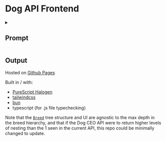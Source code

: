 # Dog API Frontend

<details>
<summary>

## Prompt

</summary>

See https://dog.ceo/dog-api/documentation/ for general Api documentation. Write a small frontend application that

- Can be in one of two basic user interface states.
  - Dog Breed List
    - Loads the list of dog breeds/sub-breeds if not already loaded dog.ceo/api/breeds/list/all
    - Displays the list of breeds with sub-breed names displayed. The display styling need not be fancy but the list should be sorted alphabetically.
    - The user can transition to Dog Breed Details by clicking on a specific breed in the list.
  - Dog Breed Details
    - The user can return to the Dog Breed List state.
    - Loads image list from dog.ceo/api/breed/{breed}/images. A specific breed should be loaded at most once per session.
    - Displays the total number of images for the breed.
    - Displays 20 images at a time
    - Allows the user to page forward and backward with Previous and Back buttons. The buttons should only be enabled when appropriate.
- General Notes
  - Make a call to the underlying Api for a specific Url only once per application session / instance. The same data should not be fetched twice for the same run of the application so be certain to model that.
  - Always indicate to the user when data is loading and disallow interactions while loading.
  - Do not worry about fancy styling.
  - In a real application these states would be represented as routes but that complexity has been excluded here to reduce the burden of plumbing code.

</details>

## Output
Hosted on [Github Pages](https://cakekindel.github.io/panoramic-exercise-02/)

Built in / with:
 - [PureScript Halogen](https://github.com/purescript-halogen/purescript-halogen)
 - [tailwindcss](https://tailwindcss.com)
 - [bun](https://bun.sh)
 - typescript (for .js file typechecking)

Note that the [`Breed`](./src/Dog.Breed.purs) tree structure and UI are agnostic to the max
depth in the breed hierarchy, and that if the Dog CEO API were to return higher levels of nesting
than the 1 seen in the current API, this repo could be minimally changed to update.
